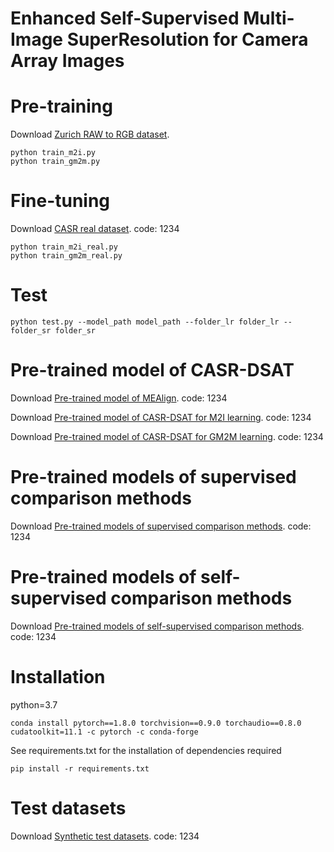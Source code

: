 # Enhanced Self-Supervised Multi-Image SuperResolution for Camera Array Images
# Pre-training
Download [Zurich RAW to RGB dataset](http://people.ee.ethz.ch/~ihnatova/pynet.html#dataset).
```
python train_m2i.py
python train_gm2m.py
```
# Fine-tuning
Download [CASR real dataset](https://pan.baidu.com/s/175m1VXEwD5yo4PpngOktBw). code: 1234
```
python train_m2i_real.py
python train_gm2m_real.py
```
# Test
```
python test.py --model_path model_path --folder_lr folder_lr --folder_sr folder_sr
```
# Pre-trained model of CASR-DSAT
Download [Pre-trained model of MEAlign](https://pan.baidu.com/s/19lXZYWvs95eK8v2JLgEbXw). code: 1234

Download [Pre-trained model of CASR-DSAT for M2I learning](https://pan.baidu.com/s/19lXZYWvs95eK8v2JLgEbXw). code: 1234

Download [Pre-trained model of CASR-DSAT for GM2M learning](https://pan.baidu.com/s/19lXZYWvs95eK8v2JLgEbXw). code: 1234
# Pre-trained models of supervised comparison methods
Download [Pre-trained models of supervised comparison methods](https://pan.baidu.com/s/11b5XnLtvQcWmjZ70gpfZCA). code: 1234
# Pre-trained models of self-supervised comparison methods
Download [Pre-trained models of self-supervised comparison methods](https://pan.baidu.com/s/1X84_uM-S8RH6ltylQ3biAw). code: 1234
# Installation
python=3.7
```
conda install pytorch==1.8.0 torchvision==0.9.0 torchaudio==0.8.0 cudatoolkit=11.1 -c pytorch -c conda-forge
```
See requirements.txt for the installation of dependencies required
```
pip install -r requirements.txt
```
# Test datasets
Download [Synthetic test datasets](https://pan.baidu.com/s/1HkH98002GiUQAUwU_CdpwQ). code: 1234
